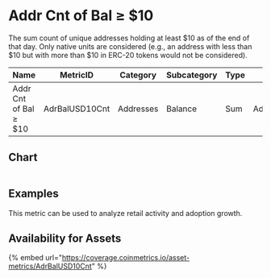 # Addr Cnt of Bal ≥ $10

The sum count of unique addresses holding at least $10 as of the end of that day. Only native units are considered (e.g., an address with less than $10 but with more than $10 in ERC-20 tokens would not be considered).

| Name                  | MetricID       | Category  | Subcategory | Type | Unit      | Interval |
| --------------------- | -------------- | --------- | ----------- | ---- | --------- | -------- |
| Addr Cnt of Bal ≥ $10 | AdrBalUSD10Cnt | Addresses | Balance     | Sum  | Addresses | 1 day    |

## Chart

<figure><img src="../../../../.gitbook/assets/BTC_Addresses_with_Bal_≥__10.png" alt=""><figcaption></figcaption></figure>

## Examples

This metric can be used to analyze retail activity and adoption growth.

## Availability for Assets

{% embed url="https://coverage.coinmetrics.io/asset-metrics/AdrBalUSD10Cnt" %}
